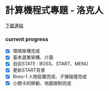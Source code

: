 # 計算機程式專題 - 洛克人

[下載連結](https://drive.google.com/drive/folders/1PkmIiD0FoQZnJXjS0f5z-LvYhhK1jb6l?usp=share_link)
### current progress
  
- [x] 環境架構完成
- [x] 基本選單架構、介面
- [x] 目前STATE : BOSS、START、MENU
- [x] 更新START背景
- [x] Boss-1 人物設置完成、子彈碰撞完成
- [x] 小關卡的移動、地圖限制完成